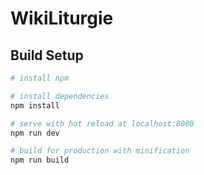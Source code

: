 # WikiLiturgie

## Build Setup

``` bash
# install npm

# install dependencies
npm install

# serve with hot reload at localhost:8080
npm run dev

# build for production with minification
npm run build
```

